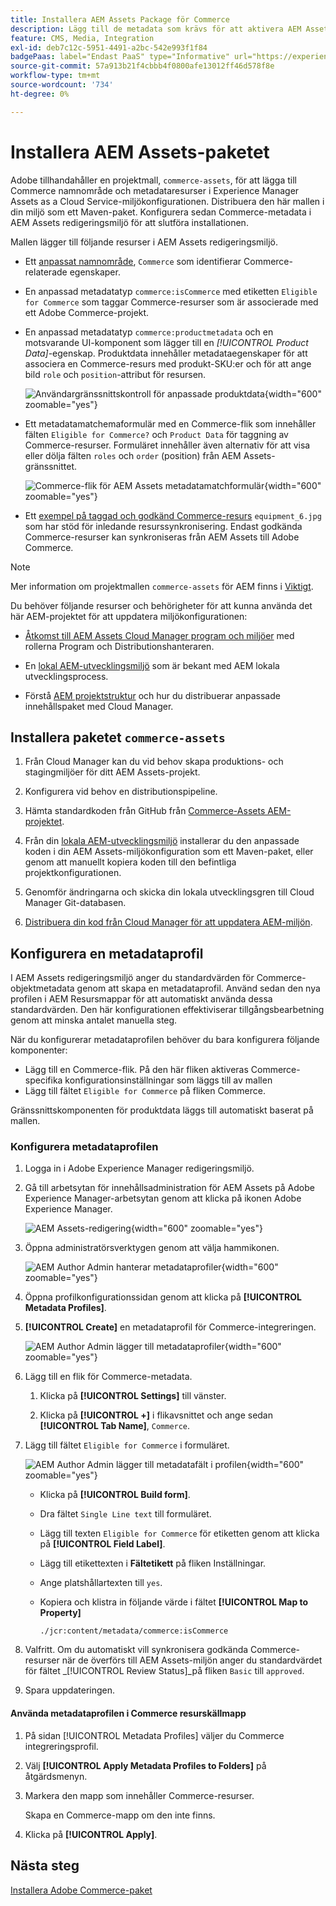 ```yaml
---
title: Installera AEM Assets Package för Commerce
description: Lägg till de metadata som krävs för att aktivera AEM Assets Integration för Commerce för att synkronisera resurser mellan Adobe Commerce- och Experience Manager Assets-projekt.
feature: CMS, Media, Integration
exl-id: deb7c12c-5951-4491-a2bc-542e993f1f84
badgePaas: label="Endast PaaS" type="Informative" url="https://experienceleague.adobe.com/en/docs/commerce/user-guides/product-solutions" tooltip="Gäller endast Adobe Commerce i molnprojekt (Adobe-hanterad PaaS-infrastruktur) och lokala projekt."
source-git-commit: 57a913b21f4cbbb4f0800afe13012ff46d578f8e
workflow-type: tm+mt
source-wordcount: '734'
ht-degree: 0%

---
```


# Installera AEM Assets-paketet

Adobe tillhandahåller en projektmall, `commerce-assets`, för att lägga till Commerce namnområde och metadataresurser i Experience Manager Assets as a Cloud Service-miljökonfigurationen. Distribuera den här mallen i din miljö som ett Maven-paket. Konfigurera sedan Commerce-metadata i AEM Assets redigeringsmiljö för att slutföra installationen.

Mallen lägger till följande resurser i AEM Assets redigeringsmiljö.

- Ett [anpassat namnområde](https://github.com/ankumalh/assets-commerce/blob/main/ui.config/jcr_root/apps/commerce/config/org.apache.sling.jcr.repoinit.RepositoryInitializer~commerce-namespaces.cfg.json), `Commerce` som identifierar Commerce-relaterade egenskaper.

- En anpassad metadatatyp `commerce:isCommerce` med etiketten `Eligible for Commerce` som taggar Commerce-resurser som är associerade med ett Adobe Commerce-projekt.

- En anpassad metadatatyp `commerce:productmetadata` och en motsvarande UI-komponent som lägger till en *[!UICONTROL Product Data]*-egenskap. Produktdata innehåller metadataegenskaper för att associera en Commerce-resurs med produkt-SKU:er och för att ange bild `role` och `position`-attribut för resursen.

  ![Användargränssnittskontroll för anpassade produktdata](./assets/aem-commerce-sku-metadata-fields-from-template.png){width="600" zoomable="yes"}

- Ett metadatamatchemaformulär med en Commerce-flik som innehåller fälten `Eligible for Commerce?` och `Product Data` för taggning av Commerce-resurser. Formuläret innehåller även alternativ för att visa eller dölja fälten `roles` och `order` (position) från AEM Assets-gränssnittet.

  ![Commerce-flik för AEM Assets metadatamatchformulär](./assets/assets-configure-metadata-schema-form-editor.png){width="600" zoomable="yes"}

- Ett [exempel på taggad och godkänd Commerce-resurs](https://github.com/ankumalh/assets-commerce/blob/main/ui.content/src/main/content/jcr_root/content/dam/wknd/en/activities/hiking/equipment_6.jpg/.content.xml) `equipment_6.jpg` som har stöd för inledande resurssynkronisering. Endast godkända Commerce-resurser kan synkroniseras från AEM Assets till Adobe Commerce.

>[!NOTE]
>Mer information om projektmallen `commerce-assets` för AEM finns i [Viktigt](https://github.com/ankumalh/assets-commerce).

Du behöver följande resurser och behörigheter för att kunna använda det här AEM-projektet för att uppdatera miljökonfigurationen:

- [Åtkomst till AEM Assets Cloud Manager program och miljöer](https://experienceleague.adobe.com/en/docs/experience-manager-cloud-service/content/onboarding/journey/cloud-manager#access-sysadmin-bo) med rollerna Program och Distributionshanteraren.

- En [lokal AEM-utvecklingsmiljö](https://experienceleague.adobe.com/en/docs/experience-manager-learn/cloud-service/local-development-environment-set-up/overview) som är bekant med AEM lokala utvecklingsprocess.

- Förstå [AEM projektstruktur](https://experienceleague.adobe.com/en/docs/experience-manager-cloud-service/content/implementing/developing/aem-project-content-package-structure) och hur du distribuerar anpassade innehållspaket med Cloud Manager.

## Installera paketet `commerce-assets`

1. Från Cloud Manager kan du vid behov skapa produktions- och stagingmiljöer för ditt AEM Assets-projekt.

1. Konfigurera vid behov en distributionspipeline.

1. Hämta standardkoden från GitHub från [Commerce-Assets AEM-projektet](https://github.com/ankumalh/assets-commerce).

1. Från din [lokala AEM-utvecklingsmiljö](https://experienceleague.adobe.com/en/docs/experience-manager-learn/cloud-service/local-development-environment-set-up/overview) installerar du den anpassade koden i din AEM Assets-miljökonfiguration som ett Maven-paket, eller genom att manuellt kopiera koden till den befintliga projektkonfigurationen.

1. Genomför ändringarna och skicka din lokala utvecklingsgren till Cloud Manager Git-databasen.

1. [Distribuera din kod från Cloud Manager för att uppdatera AEM-miljön](https://experienceleague.adobe.com/en/docs/experience-manager-cloud-service/content/implementing/using-cloud-manager/deploy-code#deploying-code-with-cloud-manager).

## Konfigurera en metadataprofil

I AEM Assets redigeringsmiljö anger du standardvärden för Commerce-objektmetadata genom att skapa en metadataprofil. Använd sedan den nya profilen i AEM Resursmappar för att automatiskt använda dessa standardvärden. Den här konfigurationen effektiviserar tillgångsbearbetning genom att minska antalet manuella steg.

När du konfigurerar metadataprofilen behöver du bara konfigurera följande komponenter:

- Lägg till en Commerce-flik. På den här fliken aktiveras Commerce-specifika konfigurationsinställningar som läggs till av mallen
- Lägg till fältet `Eligible for Commerce` på fliken Commerce.

Gränssnittskomponenten för produktdata läggs till automatiskt baserat på mallen.

### Konfigurera metadataprofilen

1. Logga in i Adobe Experience Manager redigeringsmiljö.

1. Gå till arbetsytan för innehållsadministration för AEM Assets på Adobe Experience Manager-arbetsytan genom att klicka på ikonen Adobe Experience Manager.

   ![AEM Assets-redigering](./assets/aem-assets-authoring.png){width="600" zoomable="yes"}

1. Öppna administratörsverktygen genom att välja hammikonen.

   ![AEM Author Admin hanterar metadataprofiler](./assets/aem-manage-metadata-profiles.png){width="600" zoomable="yes"}

1. Öppna profilkonfigurationssidan genom att klicka på **[!UICONTROL Metadata Profiles]**.

1. **[!UICONTROL Create]** en metadataprofil för Commerce-integreringen.

   ![AEM Author Admin lägger till metadataprofiler ](./assets/aem-create-metadata-profile.png){width="600" zoomable="yes"}

1. Lägg till en flik för Commerce-metadata.

   1. Klicka på **[!UICONTROL Settings]** till vänster.

   1. Klicka på **[!UICONTROL +]** i flikavsnittet och ange sedan **[!UICONTROL Tab Name]**, `Commerce`.

1. Lägg till fältet `Eligible for Commerce` i formuläret.

   ![AEM Author Admin lägger till metadatafält i profilen](./assets/aem-edit-metadata-profile-fields.png){width="600" zoomable="yes"}

   - Klicka på **[!UICONTROL Build form]**.

   - Dra fältet `Single Line text` till formuläret.

   - Lägg till texten `Eligible for Commerce` för etiketten genom att klicka på **[!UICONTROL Field Label]**.

   - Lägg till etikettexten i **Fältetikett** på fliken Inställningar.

   - Ange platshållartexten till `yes`.

   - Kopiera och klistra in följande värde i fältet **[!UICONTROL Map to Property]**

     ```terminal
     ./jcr:content/metadata/commerce:isCommerce
     ```

1. Valfritt. Om du automatiskt vill synkronisera godkända Commerce-resurser när de överförs till AEM Assets-miljön anger du standardvärdet för fältet _[!UICONTROL Review Status]_på fliken `Basic` till `approved`.

1. Spara uppdateringen.

#### Använda metadataprofilen i Commerce resurskällmapp

1. På sidan [!UICONTROL  Metadata Profiles] väljer du Commerce integreringsprofil.

1. Välj **[!UICONTROL Apply Metadata Profiles to Folders]** på åtgärdsmenyn.

1. Markera den mapp som innehåller Commerce-resurser.

   Skapa en Commerce-mapp om den inte finns.

1. Klicka på **[!UICONTROL Apply]**.

## Nästa steg

[Installera Adobe Commerce-paket](aem-assets-configure-commerce.md)
